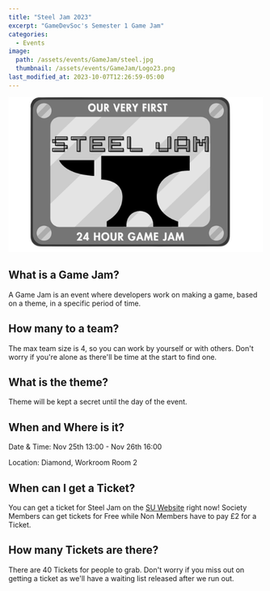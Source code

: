 ```yaml
---
title: "Steel Jam 2023"
excerpt: "GameDevSoc's Semester 1 Game Jam"
categories:
  - Events
image:
  path: /assets/events/GameJam/steel.jpg
  thumbnail: /assets/events/GameJam/Logo23.png
last_modified_at: 2023-10-07T12:26:59-05:00
---
```


![Logo](/assets/events/GameJam/Logo23.png)

## What is a Game Jam?
A Game Jam is an event where developers work on making a game, based on a theme, in a specific period of time.

## How many to a team?
The max team size is 4, so you can work by yourself or with others. Don't worry if you're alone as there'll be time at the start to find one.

## What is the theme?
Theme will be kept a secret until the day of the event.

## When and Where is it?
Date & Time: Nov 25th 13:00 - Nov 26th 16:00

Location: Diamond, Workroom Room 2

## When can I get a Ticket?
You can get a ticket for Steel Jam on the [SU Website](https://su.sheffield.ac.uk/events/id/5529-steel-jam/5781) right now!
Society Members can get tickets for Free while Non Members have to pay £2 for a Ticket.

## How many Tickets are there?
There are 40 Tickets for people to grab. Don't worry if you miss out on getting a ticket as we'll have a waiting list released after we run out.
